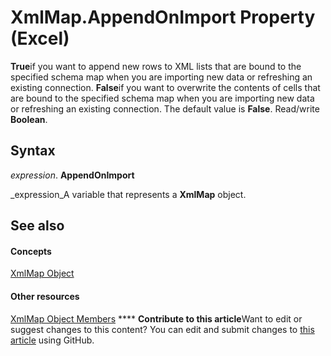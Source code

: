 
# XmlMap.AppendOnImport Property (Excel)

 **True**if you want to append new rows to XML lists that are bound to the specified schema map when you are importing new data or refreshing an existing connection. **False**if you want to overwrite the contents of cells that are bound to the specified schema map when you are importing new data or refreshing an existing connection. The default value is  **False**. Read/write  **Boolean**.


## Syntax

 _expression_. **AppendOnImport**

 _expression_A variable that represents a  **XmlMap** object.


## See also


#### Concepts


 [XmlMap Object](39b0823f-0068-d8df-e4e1-ca62b55d58f5.md)
#### Other resources


 [XmlMap Object Members](b6654149-ac1b-d570-0722-b49bf58f2a53.md)
****   **Contribute to this article**Want to edit or suggest changes to this content? You can edit and submit changes to  [this article](https://github.com/jhershey00/VBA_Excel_Test/OpenXMLCon/articles/b00eeaeb-1750-e5a9-85b5-7323ea766ead.md) using GitHub.

